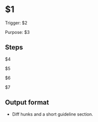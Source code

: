 <!-- $1 = Title (e.g., "Logging Strategy") -->
<!-- $2 = Trigger path (e.g., "/logging-strategy") -->
<!-- $3 = Purpose statement (e.g., "Add or remove diagnostic logging cleanly with levels and privacy in mind") -->
<!-- $4 = Step 1 description (e.g., "Identify hotspots from recent failures") -->
<!-- $5 = Step 2 description (e.g., "Insert structured logs with contexts and correlation IDs") -->
<!-- $6 = Step 3 description (e.g., "Remove noisy or PII-leaking logs") -->
<!-- $7 = Step 4 description (e.g., "Document log levels and sampling in `OBSERVABILITY.md`") -->

# $1

Trigger: $2

Purpose: $3

## Steps

$4

$5

$6

$7

## Output format

- Diff hunks and a short guideline section.
